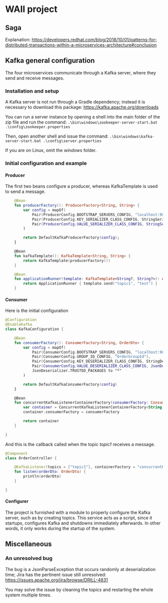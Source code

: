 # WAII project

## Saga

Explanation: https://developers.redhat.com/blog/2018/10/01/patterns-for-distributed-transactions-within-a-microservices-architecture#conclusion

## Kafka general configuration

The four microservices communicate through a Kafka server, where they send and receive messages.

### Installation and setup
A Kafka server is not run through a Gradle dependency; instead it is necessary to download this package: https://kafka.apache.org/downloads

You can run a server instance by opening a shell into the main folder of the zip file and run the command: `.\bin\windows\zookeeper-server-start.bat .\config\zookeeper.properties`

Then, open another shell and issue the command: `.\bin\windows\kafka-server-start.bat .\config\server.properties`

If you are on Linux, omit the _windows_ folder.

### Initial configuration and example

#### Producer

The first two beans configure a producer, whereas KafkaTemplate is used to send a message.

```kotlin
    @Bean
    fun producerFactory(): ProducerFactory<String, String> {
        var config = mapOf(
            Pair(ProducerConfig.BOOTSTRAP_SERVERS_CONFIG, "localhost:9092"),
            Pair(ProducerConfig.KEY_SERIALIZER_CLASS_CONFIG, StringSerializer::class.java),
            Pair(ProducerConfig.VALUE_SERIALIZER_CLASS_CONFIG, StringSerializer::class.java)
        )

        return DefaultKafkaProducerFactory(config);
    }

    @Bean
    fun kafkaTemplate(): KafkaTemplate<String, String> {
        return KafkaTemplate(producerFactory())
    }

    @Bean
    fun applicationRunner(template: KafkaTemplate<String?, String?>): ApplicationRunner {
        return ApplicationRunner { template.send("topic1", "test") }
    }
   ```

#### Consumer

Here is the initial configuration

```kotlin
@Configuration
@EnableKafka
class KafkaConfiguration {

    @Bean
    fun consumerFactory(): ConsumerFactory<String, OrderDto> {
        var config = mapOf(
            Pair(ConsumerConfig.BOOTSTRAP_SERVERS_CONFIG, "localhost:9092"),
            Pair(ConsumerConfig.GROUP_ID_CONFIG, "OrderGroupId"),
            Pair(ConsumerConfig.KEY_DESERIALIZER_CLASS_CONFIG, StringDeserializer::class.java),
            Pair(ConsumerConfig.VALUE_DESERIALIZER_CLASS_CONFIG, JsonDeserializer::class.java),
            JsonDeserializer.TRUSTED_PACKAGES to "*"
        )

        return DefaultKafkaConsumerFactory(config)
    }

    @Bean
    fun concurrentKafkaListenerContainerFactory(consumerFactory: ConsumerFactory<String, OrderDto>): ConcurrentKafkaListenerContainerFactory<String, OrderDto> {
        var container = ConcurrentKafkaListenerContainerFactory<String, OrderDto>()
        container.consumerFactory = consumerFactory

        return container
    }

}
```

And this is the callback called when the topic _topic1_ receives a message.

```kotlin
@Component
class OrderController {

    @KafkaListener(topics = ["topic1"], containerFactory = "concurrentKafkaListenerContainerFactory")
    fun listen(orderDto: OrderDto) {
        println(orderDto)
    }

}
```

#### Configurer

The project is furnished with a module to properly configure the Kafka server, such as by creating topics. This service acts as a script, since it startups, configures Kafka and shutdowns immediately afterwards. In other words, it only works during the startup of the system.

## Miscellaneous

### An unresolved bug

The bug is a JsonParseException that occurs randomly at deserialization time; Jira has the pertinent issue still unresolved: https://issues.apache.org/jira/browse/DRILL-4831

You may solve the issue by cleaning the topics and restarting the whole system multiple times.
